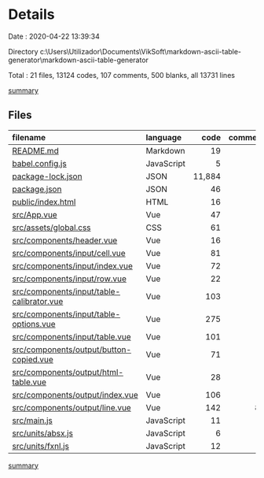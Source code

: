 # Details

Date : 2020-04-22 13:39:34

Directory c:\Users\Utilizador\Documents\VikSoft\markdown-ascii-table-generator\markdown-ascii-table-generator

Total : 21 files,  13124 codes, 107 comments, 500 blanks, all 13731 lines

[summary](results.md)

## Files
| filename | language | code | comment | blank | total |
| :--- | :--- | ---: | ---: | ---: | ---: |
| [README.md](/README.md) | Markdown | 19 | 0 | 6 | 25 |
| [babel.config.js](/babel.config.js) | JavaScript | 5 | 0 | 1 | 6 |
| [package-lock.json](/package-lock.json) | JSON | 11,884 | 0 | 1 | 11,885 |
| [package.json](/package.json) | JSON | 46 | 0 | 0 | 46 |
| [public/index.html](/public/index.html) | HTML | 16 | 2 | 1 | 19 |
| [src/App.vue](/src/App.vue) | Vue | 47 | 0 | 14 | 61 |
| [src/assets/global.css](/src/assets/global.css) | CSS | 61 | 4 | 17 | 82 |
| [src/components/header.vue](/src/components/header.vue) | Vue | 16 | 0 | 5 | 21 |
| [src/components/input/cell.vue](/src/components/input/cell.vue) | Vue | 81 | 1 | 37 | 119 |
| [src/components/input/index.vue](/src/components/input/index.vue) | Vue | 72 | 0 | 46 | 118 |
| [src/components/input/row.vue](/src/components/input/row.vue) | Vue | 22 | 0 | 12 | 34 |
| [src/components/input/table-calibrator.vue](/src/components/input/table-calibrator.vue) | Vue | 103 | 2 | 45 | 150 |
| [src/components/input/table-options.vue](/src/components/input/table-options.vue) | Vue | 275 | 0 | 84 | 359 |
| [src/components/input/table.vue](/src/components/input/table.vue) | Vue | 101 | 1 | 39 | 141 |
| [src/components/output/button-copied.vue](/src/components/output/button-copied.vue) | Vue | 71 | 1 | 25 | 97 |
| [src/components/output/html-table.vue](/src/components/output/html-table.vue) | Vue | 28 | 0 | 16 | 44 |
| [src/components/output/index.vue](/src/components/output/index.vue) | Vue | 106 | 2 | 44 | 152 |
| [src/components/output/line.vue](/src/components/output/line.vue) | Vue | 142 | 87 | 79 | 308 |
| [src/main.js](/src/main.js) | JavaScript | 11 | 5 | 10 | 26 |
| [src/units/absx.js](/src/units/absx.js) | JavaScript | 6 | 0 | 6 | 12 |
| [src/units/fxnl.js](/src/units/fxnl.js) | JavaScript | 12 | 2 | 12 | 26 |

[summary](results.md)